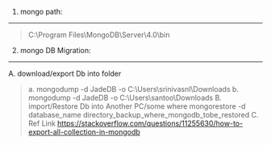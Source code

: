 1. mongo path:
-----------
> C:\Program Files\MongoDB\Server\4.0\bin

2. mongo DB Migration:
----------------------
A. download/export Db into folder
 > a. mongodump -d JadeDB -o C:\Users\srinivasnl\Downloads
 > b. mongodump -d JadeDB -o C:\Users\santoo\Downloads
B. import/Restore Db into Another PC/some where
 > mongorestore -d database_name directory_backup_where_mongodb_tobe_restored
C. Ref Link
> https://stackoverflow.com/questions/11255630/how-to-export-all-collection-in-mongodb 
